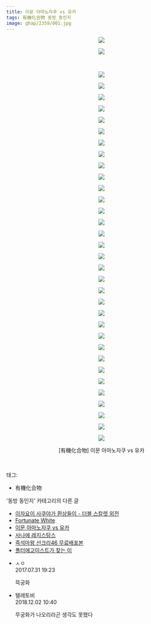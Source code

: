 ```yaml
---
title: 이문 아마노자쿠 vs 유카
tags: 有機化合物 동방_동인지
image: ghap/2359/001.jpg
---
```

<div class="article">
<p style="text-align: center; clear: none; float: none;"><img src="{{ site.nasurl }}/ghap/2359/001.jpg"/></p>
<p style="text-align: center; clear: none; float: none;"><img src="{{ site.nasurl }}/ghap/2359/002.jpg"/></p>
<p style="text-align: center; clear: none; float: none;"><br/></p>
<p style="text-align: center; clear: none; float: none;"><img src="{{ site.nasurl }}/ghap/2359/003.jpg"/></p>
<p style="text-align: center; clear: none; float: none;"><img src="{{ site.nasurl }}/ghap/2359/004.jpg"/></p>
<p style="text-align: center; clear: none; float: none;"><img src="{{ site.nasurl }}/ghap/2359/005.jpg"/></p>
<p style="text-align: center; clear: none; float: none;"><img src="{{ site.nasurl }}/ghap/2359/006.jpg"/></p>
<p style="text-align: center; clear: none; float: none;"><img src="{{ site.nasurl }}/ghap/2359/007.jpg"/></p>
<p style="text-align: center; clear: none; float: none;"><img src="{{ site.nasurl }}/ghap/2359/008.jpg"/></p>
<p style="text-align: center; clear: none; float: none;"><img src="{{ site.nasurl }}/ghap/2359/009.jpg"/></p>
<p style="text-align: center; clear: none; float: none;"><img src="{{ site.nasurl }}/ghap/2359/010.jpg"/></p>
<p style="text-align: center; clear: none; float: none;"><img src="{{ site.nasurl }}/ghap/2359/011.jpg"/></p>
<p style="text-align: center; clear: none; float: none;"><img src="{{ site.nasurl }}/ghap/2359/012.jpg"/></p>
<p style="text-align: center; clear: none; float: none;"><img src="{{ site.nasurl }}/ghap/2359/013.jpg"/></p>
<p style="text-align: center; clear: none; float: none;"><img src="{{ site.nasurl }}/ghap/2359/014.jpg"/></p>
<p style="text-align: center; clear: none; float: none;"><img src="{{ site.nasurl }}/ghap/2359/015.jpg"/></p>
<p style="text-align: center; clear: none; float: none;"><img src="{{ site.nasurl }}/ghap/2359/016.jpg"/></p>
<p style="text-align: center; clear: none; float: none;"><img src="{{ site.nasurl }}/ghap/2359/017.jpg"/></p>
<p style="text-align: center; clear: none; float: none;"><img src="{{ site.nasurl }}/ghap/2359/018.jpg"/></p>
<p style="text-align: center; clear: none; float: none;"><img src="{{ site.nasurl }}/ghap/2359/019.jpg"/></p>
<p style="text-align: center; clear: none; float: none;"><img src="{{ site.nasurl }}/ghap/2359/020.jpg"/></p>
<p style="text-align: center; clear: none; float: none;"><img src="{{ site.nasurl }}/ghap/2359/021.jpg"/></p>
<p style="text-align: center; clear: none; float: none;"><img src="{{ site.nasurl }}/ghap/2359/022.jpg"/></p>
<p style="text-align: center; clear: none; float: none;"><img src="{{ site.nasurl }}/ghap/2359/023.jpg"/></p>
<p style="text-align: center; clear: none; float: none;"><img src="{{ site.nasurl }}/ghap/2359/024.jpg"/></p>
<p style="text-align: center; clear: none; float: none;"><img src="{{ site.nasurl }}/ghap/2359/025.jpg"/></p>
<p style="text-align: center; clear: none; float: none;"><img src="{{ site.nasurl }}/ghap/2359/026.jpg"/></p>
<p style="text-align: center; clear: none; float: none;"><img src="{{ site.nasurl }}/ghap/2359/027.jpg"/></p>
<p style="text-align: center; clear: none; float: none;"><img src="{{ site.nasurl }}/ghap/2359/028.jpg"/></p>
<p style="text-align: center; clear: none; float: none;"><img src="{{ site.nasurl }}/ghap/2359/029.jpg"/></p>
<p style="text-align: center; clear: none; float: none;"><img src="{{ site.nasurl }}/ghap/2359/030.jpg"/></p>
<p style="text-align: center; clear: none; float: none;"><img src="{{ site.nasurl }}/ghap/2359/031.jpg"/></p>
<p style="text-align: center; clear: none; float: none;"><img src="{{ site.nasurl }}/ghap/2359/032.jpg"/></p>
<p style="text-align: center; clear: none; float: none;"><img src="{{ site.nasurl }}/ghap/2359/033.jpg"/></p>
<p style="text-align: center; clear: none; float: none;"><img src="{{ site.nasurl }}/ghap/2359/034.jpg"/></p>
<p style="text-align: center; clear: none; float: none;"><img src="{{ site.nasurl }}/ghap/2359/035.jpg"/></p>
<p style="text-align: center; clear: none; float: none;">[有機化合物] 이문 아마노자쿠 vs 유카</p>
<p><br/></p>
</div><div class="tagTrail">
<p>태그: </p>
<ul>
<li>有機化合物</li>
</ul>
</div><div class="another">
<p>'동방 동인지' 카테고리의 다른 글</p>
<ul>
<li><a href="/2016-09-27-ghap_2361">이자요이 사쿠야가 환상들이 - 더블 스칼렛 외전</a></li>
<li><a href="/2016-09-27-ghap_2360">Fortunate White</a></li>
<li><a href="/2016-09-27-ghap_2359">이문 아마노자쿠 vs 유카</a></li>
<li><a href="/2016-09-27-ghap_2358">사나에 레지스탕스</a></li>
<li><a href="/2016-09-27-ghap_2357">즉석마왕 선크리46 무료배포본</a></li>
<li><a href="/2016-09-27-ghap_2356">폴터에고이스트가 찾는 이</a></li>
</ul>
</div><div class="cb_module cb_fluid">
<div class="cb_wrt cb_profile">
<div class="comment">
<ul>
<li class="cb_thumb_off" id="comment15048426">
<div class="cb_comment_area">
<div class="cb_info_area">
<div class="cb_section">
<span class="cb_nick_name">ㅅㅇ</span>
</div>
<div class="cb_section">
<span class="cb_date">2017.07.31 19:23 </span>
</div>
</div>
<div class="cb_dsc_comment">
<p class="cb_dsc">
											믁궁화
										</p>
</div>
</div></li>
<li class="cb_thumb_off" id="comment15381258">
<div class="cb_comment_area">
<div class="cb_info_area">
<div class="cb_section">
<span class="cb_nick_name">텔레토비</span>
</div>
<div class="cb_section">
<span class="cb_date">2018.12.02 10:40 </span>
</div>
</div>
<div class="cb_dsc_comment">
<p class="cb_dsc">
											무궁화가 나오리라곤 생각도 못했다
										</p>
</div>
</div></li>
</ul>
</div>
</div><!-- commentList close -->
</div>